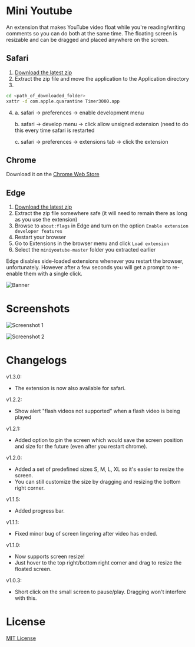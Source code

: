 # Mini Youtube
An extension that makes YouTube video float while you're reading/writing comments so you can do both at the same time.
The floating screen is resizable and can be dragged and placed anywhere on the screen.

## Safari
1. [Download the latest zip](https://github.com/Jonass-K/miniyoutube/releases/download/v1.3.0/Mini_Y.zip)
2. Extract the zip file and move the application to the Application directory
3. 
```bash
cd <path_of_downloaded_folder>
xattr -d com.apple.quarantine Timer3000.app
```
4. a. safari -> preferences -> enable development menu
   
   b. safari -> develop menu -> click allow unsigned extension (need to do this every time safari is restarted
   
   c. safari -> preferences -> extensions tab -> click the extension

## Chrome
Download it on the [Chrome Web Store](http://goo.gl/TyNOlF)

## Edge
1. [Download the latest zip](https://github.com/japborst/miniyoutube/archive/master.zip)
2. Extract the zip file somewhere safe (it will need to remain there as long as you use the extension)
3. Browse to `about:flags` in Edge and turn on the option `Enable extension developer features`
4. Restart your browser
5. Go to Extensions in the browser menu and click `Load extension`
6. Select the `miniyoutube-master` folder you extracted earlier

Edge disables side-loaded extensions whenever you restart the browser, unfortunately. However after a few seconds you will get a prompt to re-enable them with a single click.

![Banner](https://raw.githubusercontent.com/jianweichuah/miniyoutube/master/screenshots/promotional_tile_marquee.png)

# Screenshots

![Screenshot 1](https://raw.githubusercontent.com/jianweichuah/miniyoutube/master/screenshots/Screenshot1.png)

![Screenshot 2](https://raw.github.com/jianweichuah/miniyoutube/master/screenshots/Screenshot2.png)

# Changelogs
v1.3.0:
- The extension is now also available for safari.

v1.2.2:
- Show alert "flash videos not supported" when a flash video is being played

v1.2.1:
- Added option to pin the screen which would save the screen position and size for the future (even after you restart chrome).

v1.2.0:
- Added a set of predefined sizes S, M, L, XL so it's easier to resize the screen.
- You can still customize the size by dragging and resizing the bottom right corner.

v1.1.5:
- Added progress bar.

v1.1.1:
- Fixed minor bug of screen lingering after video has ended.

v1.1.0:
- Now supports screen resize!
- Just hover to the top right/bottom right corner and drag to resize the floated screen.

v1.0.3:
- Short click on the small screen to pause/play. Dragging won't interfere with this.

# License

[MIT License](https://github.com/jianweichuah/miniyoutube/blob/master/LICENSE.md)
